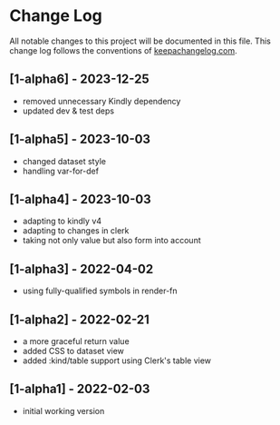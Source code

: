 # Change Log
All notable changes to this project will be documented in this file. This change log follows the conventions of [keepachangelog.com](http://keepachangelog.com/).

## [1-alpha6] - 2023-12-25
- removed unnecessary Kindly dependency
- updated dev & test deps

## [1-alpha5] - 2023-10-03
- changed dataset style
- handling var-for-def

## [1-alpha4] - 2023-10-03
- adapting to kindly v4
- adapting to changes in clerk
- taking not only value but also form into account

## [1-alpha3] - 2022-04-02
- using fully-qualified symbols in render-fn

## [1-alpha2] - 2022-02-21
- a more graceful return value
- added CSS to dataset view
- added :kind/table support using Clerk's table view

## [1-alpha1] - 2022-02-03
- initial working version
